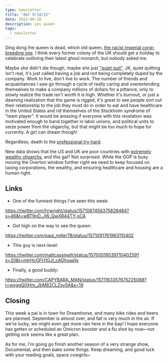 ```yaml
---
type: newsletter
title: "d&f 9/18/22"
date: 2022-09-18
description: yes queen
tags:
  - newsletter
---
```


Ding dong the queen is dead, which old queen, [the racist imperial corgi-breeding one](https://www.buzzfeednews.com/article/scaachikoul/queen-elizabeth-colonialism-racism-british-empire). I think every former colony of the UK should get a holiday to celebrate outliving their latest ghoul monarch, but nobody asked me.

Maybe she didn't die though, maybe she just ["quiet quit"](https://archive.ph/GfjKv). JK, quiet quitting isn't real, it's just called having a job and not being completely duped by the company. Work to live, don't live to work. The number of friends and acquaintances I saw go through a cycle of really caring and overextending themselves to make a company millions of dollars for a pittance, only to slowly realize the trade isn't worth it is high. Whether it's burnout, or just a dawning realization that the game is rigged, it's great to see people sort out their relationship to the job they must do in order to eat and have healthcare in the United States and rid themselves of the Stockholm syndrome of "team player". It would be amazing if everyone with this revelation was motivated enough to band together in labor unions, and political units to seize power from the oligarchy, but that might be too much to hope for currently. A girl can dream though!

Regardless, death to the [professional try-hard](https://www.vanityfair.com/style/2022/09/the-professional-try-hard-is-dead).

New data shows that the US and UK are poor countries with [extremely wealthy oligarchs](https://twitter.com/jburnmurdoch/status/1570832839318605824?s=46&t=Ykh2p09YK8Z-Z1Xa05gLqw), and this gal? Not surprised. While the GOP is busy moving the Overton window further right we need to keep focused on taxing corporations, the wealthy, and ensuring healthcare and housing are a human right. 

## Links

- One of the funniest things I've seen this week:

https://twitter.com/hrwright/status/1571087456375828484?s=46&t=wBT9nD_JW_QwXR44TY-sCA

- Got high on the way to see the queen:

https://twitter.com/paul_miller78/status/1571091761963110402

- This guy is next-level:

https://twitter.com/mattcassinelli/status/1570051953971040259?s=20&t=mtrHcGFH1GJI_cADhxaa1g

- Finally, a good buddy:

https://twitter.com/CAPYBARA_MAN/status/1571163357675225088?t=wsggQ0iHm_JbM82CLZsv0A&s=19

## Closing

This week a pal is in town for Dreamhorse, and many bike rides and beers are planned. September is almost over, and fall is very much in the air. If we're lucky, we might even get more rain here in the bay! I hope everyone has gotten or scheduled an Omicron booster and a flu shot by now—not getting sick seems like a great plan.

As for me, I'm going go finish another season of a very strange show, Documental, and then bake some things. Keep dreaming, and good luck with your reading goals, space cowgirls~